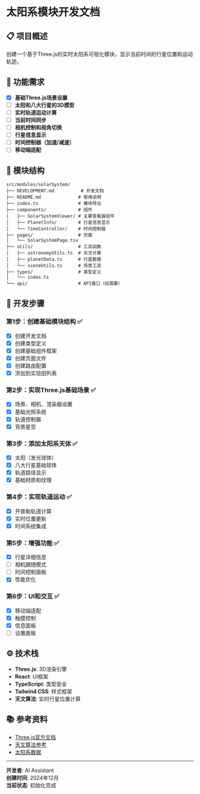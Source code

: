 # 太阳系模块开发文档

## 📋 项目概述
创建一个基于Three.js的实时太阳系可视化模块，显示当前时间的行星位置和运动轨迹。

## 🎯 功能需求
- [x] **基础Three.js场景设置**
- [ ] **太阳和八大行星的3D模型**
- [ ] **实时轨道运动计算**
- [ ] **当前时间同步**
- [ ] **相机控制和视角切换**
- [ ] **行星信息显示**
- [ ] **时间控制器（加速/减速）**
- [ ] **移动端适配**

## 📂 模块结构
```
src/modules/solarSystem/
├── DEVELOPMENT.md          # 开发文档
├── README.md              # 使用说明
├── index.ts               # 模块导出
├── components/            # 组件
│   ├── SolarSystemViewer/ # 主要查看器组件
│   ├── PlanetInfo/        # 行星信息显示
│   └── TimeController/    # 时间控制器
├── pages/                 # 页面
│   └── SolarSystemPage.tsx
├── utils/                 # 工具函数
│   ├── astronomyUtils.ts  # 天文计算
│   ├── planetData.ts      # 行星数据
│   └── sceneUtils.ts      # 场景工具
├── types/                 # 类型定义
│   └── index.ts
└── api/                   # API接口（如需要）
```

## 🚀 开发步骤

### 第1步：创建基础模块结构 ✅
- [x] 创建开发文档
- [x] 创建类型定义
- [x] 创建基础组件框架
- [x] 创建页面文件
- [x] 创建路由配置
- [x] 添加到实验田列表

### 第2步：实现Three.js基础场景 ✅
- [x] 场景、相机、渲染器设置
- [x] 基础光照系统
- [x] 轨道控制器
- [x] 背景星空

### 第3步：添加太阳系天体 ✅
- [x] 太阳（发光球体）
- [x] 八大行星基础球体
- [x] 轨道路径显示
- [x] 基础材质和纹理

### 第4步：实现轨道运动 ✅
- [x] 开普勒轨道计算
- [x] 实时位置更新
- [x] 时间系统集成

### 第5步：增强功能 ✅
- [x] 行星详细信息
- [ ] 相机跟随模式
- [ ] 时间控制面板
- [x] 性能优化

### 第6步：UI和交互 ✅
- [x] 移动端适配
- [x] 触摸控制
- [x] 信息面板
- [ ] 设置面板

## ⚙️ 技术栈
- **Three.js**: 3D渲染引擎
- **React**: UI框架
- **TypeScript**: 类型安全
- **Tailwind CSS**: 样式框架
- **天文算法**: 实时行星位置计算

## 📚 参考资料
- [Three.js官方文档](https://threejs.org/docs/)
- [天文算法参考](https://en.wikipedia.org/wiki/Kepler%27s_laws_of_planetary_motion)
- [太阳系数据](https://nssdc.gsfc.nasa.gov/planetary/factsheet/)

---
**开发者**: AI Assistant  
**创建时间**: 2024年12月  
**当前状态**: 初始化完成 